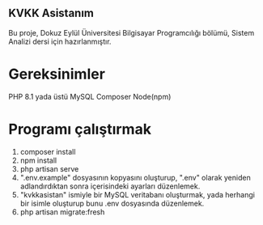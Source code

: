 ## KVKK Asistanım

Bu proje, Dokuz Eylül Üniversitesi Bilgisayar Programcılığı bölümü, Sistem Analizi dersi için hazırlanmıştır.

# Gereksinimler
PHP 8.1 yada üstü
MySQL
Composer
Node(npm)

# Programı çalıştırmak
1. composer install
2. npm install
3. php artisan serve
4. ".env.example" dosyasının kopyasını oluşturup, ".env" olarak yeniden adlandırdıktan sonra içerisindeki ayarları düzenlemek.
5. "kvkkasistan" ismiyle bir MySQL veritabanı oluşturmak, yada herhangi bir isimle oluşturup bunu .env dosyasında düzenlemek.
6. php artisan migrate:fresh

